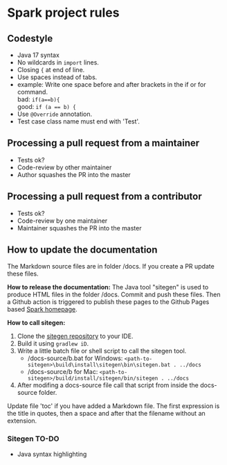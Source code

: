 # Spark project rules

## Codestyle
- Java 17 syntax
- No wildcards in `import` lines.
- Closing `{` at end of line.
- Use spaces instead of tabs.
- example: Write one space before and after brackets in the if or for command.<br>bad: `if(a==b){`<br>good: `if (a == b) {`
- Use `@Override` annotation.
- Test case class name must end with 'Test'.

## Processing a pull request from a maintainer
- Tests ok?
- Code-review by other maintainer
- Author squashes the PR into the master

## Processing a pull request from a contributor
- Tests ok?
- Code-review by one maintainer
- Maintainer squashes the PR into the master

## How to update the documentation
The Markdown source files are in folder /docs. If you create a PR update these files.

**How to release the documentation:**
The Java tool "sitegen" is used to produce HTML files in the folder /docs. Commit and push these files.
Then a Github action is triggered to publish these pages to the Github Pages based [Spark homepage](https://sparkjavateam.github.io/spark).

**How to call sitegen:**

1. Clone the [sitegen repository](https://github.com/SoltauFintel/sitegen) to your IDE.
2. Build it using `gradlew iD`.
3. Write a little batch file or shell script to call the sitegen tool.
   - /docs-source/b.bat for Windows: `<path-to-sitegen>\build\install\sitegen\bin\sitegen.bat . ../docs`
   - /docs-source/b for Mac: `<path-to-sitegen>/build/install/sitegen/bin/sitegen . ../docs`
4. After modifing a docs-source file call that script from inside the docs-source folder.

Update file 'toc' if you have added a Markdown file. The first expression is the title in quotes, then a space and after that the
filename without an extension.

### Sitegen TO-DO
- Java syntax highlighting
